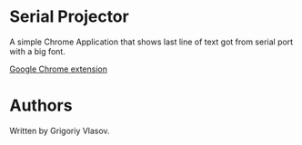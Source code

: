 # Serial Projector
A simple Chrome Application that shows last line of text got from serial port with a big font.

[Google Chrome extension](https://github.com/amperka/serial-projector)

# Authors
Written by Grigoriy Vlasov.
